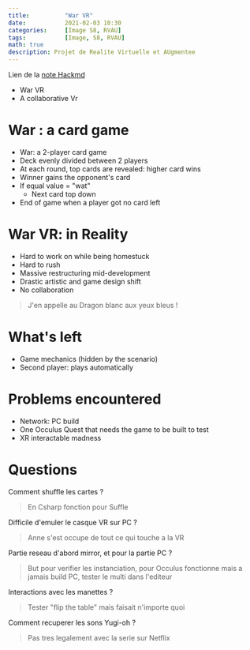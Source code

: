 ```yaml
---
title:          "War VR"
date:           2021-02-03 10:30
categories:     [Image S8, RVAU]
tags:           [Image, S8, RVAU]
math: true
description: Projet de Realite Virtuelle et AUgmentee
---
```

Lien de la [note Hackmd](https://hackmd.io/@lemasymasa/Hyl6jJugO)

* War VR
* A collaborative Vr

# War : a card game
* War: a 2-player card game
* Deck evenly divided between 2 players
* At each round, top cards are revealed: higher card wins
* Winner gains the opponent's card
* If equal value = "wat"
    * Next card top down
* End of game when a player got no card left

# War VR: in Reality
* Hard to work on while being homestuck
* Hard to rush
* Massive restructuring mid-development
* Drastic artistic and game design shift
* No collaboration

> J'en appelle au Dragon blanc aux yeux bleus !

# What's left
* Game mechanics (hidden by the scenario)
* Second player: plays automatically

# Problems encountered
* Network: PC build
* One Occulus Quest that needs the game to be built to test
* XR interactable madness

# Questions
Comment shuffle les cartes ?
> En Csharp fonction pour Suffle

Difficile d'emuler le casque VR sur PC ?
> Anne s'est occupe de tout ce qui touche a la VR

Partie reseau d'abord mirror, et pour la partie PC ?
> But pour verifier les instanciation, pour Occulus fonctionne mais a jamais build PC, tester le multi dans l'editeur

Interactions avec les manettes ?
> Tester "flip the table" mais faisait n'importe quoi

Comment recuperer les sons Yugi-oh ?
> Pas tres legalement avec la serie sur Netflix
